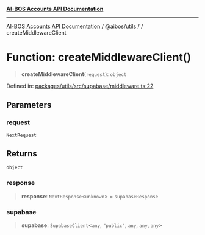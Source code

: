 [**AI-BOS Accounts API Documentation**](../../../README.md)

***

[AI-BOS Accounts API Documentation](../../../README.md) / [@aibos/utils](../README.md) / [](../README.md) / createMiddlewareClient

# Function: createMiddlewareClient()

> **createMiddlewareClient**(`request`): `object`

Defined in: [packages/utils/src/supabase/middleware.ts:22](https://github.com/pohlai88/accounts/blob/48103fb36d28b2b9bfb33472b6de2f719773cde9/packages/utils/src/supabase/middleware.ts#L22)

## Parameters

### request

`NextRequest`

## Returns

`object`

### response

> **response**: `NextResponse`\<`unknown`\> = `supabaseResponse`

### supabase

> **supabase**: `SupabaseClient`\<`any`, `"public"`, `any`, `any`, `any`\>
